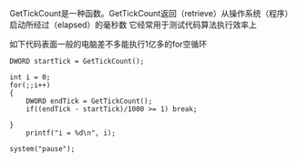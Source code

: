 GetTickCount是一种函数。GetTickCount返回（retrieve）从操作系统（程序）启动所经过（elapsed）的毫秒数
它经常用于测试代码算法执行效率上

如下代码表面一般的电脑差不多能执行1亿多的for空循环


    DWORD startTick = GetTickCount();

    int i = 0;
    for(;;i++)
    {   
        DWORD endTick = GetTickCount();
        if((endTick - startTick)/1000 >= 1) break;

    }
	    printf("i = %d\n", i);

    system("pause");

